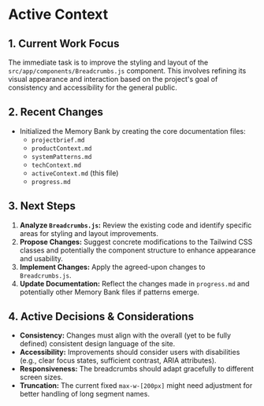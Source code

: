 # Active Context

## 1. Current Work Focus

The immediate task is to improve the styling and layout of the `src/app/components/Breadcrumbs.js` component. This involves refining its visual appearance and interaction based on the project's goal of consistency and accessibility for the general public.

## 2. Recent Changes

- Initialized the Memory Bank by creating the core documentation files:
    - `projectbrief.md`
    - `productContext.md`
    - `systemPatterns.md`
    - `techContext.md`
    - `activeContext.md` (this file)
    - `progress.md`

## 3. Next Steps

1.  **Analyze `Breadcrumbs.js`:** Review the existing code and identify specific areas for styling and layout improvements.
2.  **Propose Changes:** Suggest concrete modifications to the Tailwind CSS classes and potentially the component structure to enhance appearance and usability.
3.  **Implement Changes:** Apply the agreed-upon changes to `Breadcrumbs.js`.
4.  **Update Documentation:** Reflect the changes made in `progress.md` and potentially other Memory Bank files if patterns emerge.

## 4. Active Decisions & Considerations

- **Consistency:** Changes must align with the overall (yet to be fully defined) consistent design language of the site.
- **Accessibility:** Improvements should consider users with disabilities (e.g., clear focus states, sufficient contrast, ARIA attributes).
- **Responsiveness:** The breadcrumbs should adapt gracefully to different screen sizes.
- **Truncation:** The current fixed `max-w-[200px]` might need adjustment for better handling of long segment names.

